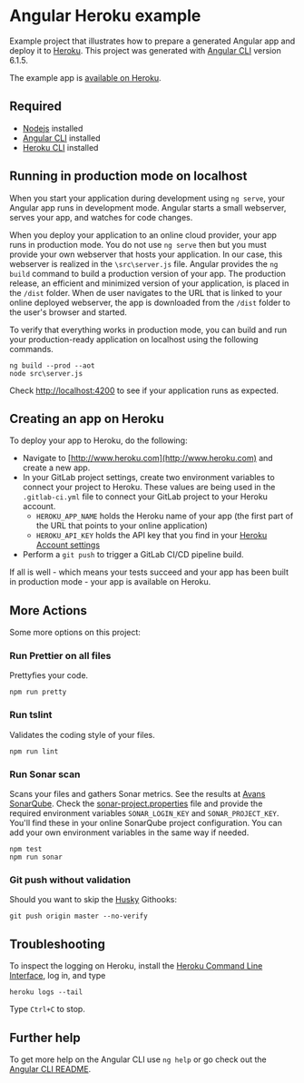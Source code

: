 # Angular Heroku example

Example project that illustrates how to prepare a generated Angular app and deploy it to [Heroku](http://www.heroku.com).
This project was generated with [Angular CLI](https://github.com/angular/angular-cli) version 6.1.5.

The example app is [available on Heroku](https://angular-gitlab-heroku.herokuapp.com/).

## Required

- [Nodejs](https://nodejs.org) installed
- [Angular CLI](https://github.com/angular/angular-cli) installed
- [Heroku CLI](https://devcenter.heroku.com/articles/heroku-cli) installed

## Running in production mode on localhost

When you start your application during development using `ng serve`, your Angular app runs in development mode. Angular starts a small webserver, serves your app, and watches for code changes.

When you deploy your application to an online cloud provider, your app runs in production mode. You do not use `ng serve` then but you must provide your own webserver that hosts your application. In our case, this webserver is realized in the `\src\server.js` file. Angular provides the `ng build` command to build a production version of your app. The production release, an efficient and minimized version of your application, is placed in the `/dist` folder. When de user navigates to the URL that is linked to your online deployed webserver, the app is downloaded from the `/dist` folder to the user's browser and started.

To verify that everything works in production mode, you can build and run your production-ready application on localhost using the following commands.

```
ng build --prod --aot
node src\server.js
```

Check [http://localhost:4200](http://localhost:4200) to see if your application runs as expected.

## Creating an app on Heroku

To deploy your app to Heroku, do the following:

- Navigate to [http://www.heroku.com](http://www.heroku.com) and create a new app.
- In your GitLab project settings, create two environment variables to connect your project to Heroku. These values are being used in the `.gitlab-ci.yml` file to connect your GitLab project to your Heroku account.
  - `HEROKU_APP_NAME` holds the Heroku name of your app (the first part of the URL that points to your online application)
  - `HEROKU_API_KEY` holds the API key that you find in your [Heroku Account settings](https://dashboard.heroku.com/account)
- Perform a `git push` to trigger a GitLab CI/CD pipeline build.

If all is well - which means your tests succeed and your app has been built in production mode - your app is available on Heroku.

## More Actions

Some more options on this project:

### Run Prettier on all files

Prettyfies your code.

```
npm run pretty
```

### Run tslint

Validates the coding style of your files.

```
npm run lint
```

### Run Sonar scan

Scans your files and gathers Sonar metrics. See the results at [Avans SonarQube](https://sonarqube.avans-informatica-breda.nl/dashboard?id=angular-gitlab-heroku).
Check the [sonar-project.properties](https://gitlab.com/avans-informatica-breda/programmeren/clientside-frameworks/angular-gitlab-heroku/blob/master/sonar-project.properties) file and provide the required environment variables `SONAR_LOGIN_KEY` and `SONAR_PROJECT_KEY`. You'll find these in your online SonarQube project configuration. You can add your own environment variables in the same way if needed.

```
npm test
npm run sonar
```

### Git push without validation

Should you want to skip the [Husky](https://www.npmjs.com/package/husky) Githooks:

```
git push origin master --no-verify
```

## Troubleshooting

To inspect the logging on Heroku, install the [Heroku Command Line Interface](https://devcenter.heroku.com/articles/heroku-cli), log in, and type

```
heroku logs --tail
```

Type `Ctrl+C` to stop.

## Further help

To get more help on the Angular CLI use `ng help` or go check out the [Angular CLI README](https://github.com/angular/angular-cli/blob/master/README.md).
